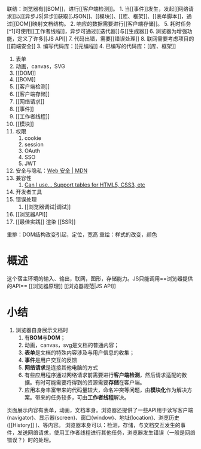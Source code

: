 联结：浏览器有[[BOM]]，进行[[客户端检测]]。
	1. 当[[事件]]发生，发起[[网络请求]]以[[异步JS|异步]]获取[[JSON]]、[[模块]]、[[库、框架]]、[[表单脚本]]，通过[[DOM]]映射文档结构。
	2. 响应的数据需要进行[[客户端存储]]。
	5. 耗时任务[^1]可使用[[工作者线程]]，异步可通过[[迭代器]]与[[生成器]] 
	6. 浏览器为增强功能，定义了许多[[JS API]] 
	7. 代码出错，需要[[错误处理]] 
	8. 联网需要考虑项目的[[前端安全]] 
	3. 编写代码库：[[元编程]] 
	4. 已编写的代码库：[[库、框架]] 

1. 表单
2. 动画，canvas，SVG
3. [[DOM]] 
4. [[BOM]] 
5. [[客户端检测]] 
6. [[客户端存储]] 
7. [[网络请求]] 
8. [[事件]] 
9. [[工作者线程]] 
10. [[模块]] 
11. 权限
	1. cookie
	2. session
	3. OAuth
	4. SSO
	5. JWT
12. 安全与隐私：[Web 安全 | MDN](https://developer.mozilla.org/zh-CN/docs/Web/Security?spm=a21iq3.home.0.0.54b42764PcwehE) 
13. 兼容性
	1. [Can I use... Support tables for HTML5, CSS3, etc](https://caniuse.com/) 
14. 开发者工具
15. 错误处理
	1. [[浏览器调试|调试]] 
16. [[浏览器API]] 
17. [[最佳实践]] 
渲染
[[SSR]] 

重排：DOM结构改变引起，定位，宽高
重绘：样式的改变，颜色
# 概述
这个宿主环境的输入、输出，联网，图形，存储能力。JS只能调用==浏览器提供的API==
[[浏览器原理]] 
[[浏览器规范|JS API]] 
# 小结
1. 浏览器自身展示文档时
	1. 有**BOM**与**DOM**；
	2. 动画，canvas，svg是文档的普通内容；
	3. **表单**是文档的特殊内容涉及与用户信息的收集；
	4. **事件**是用户交互的反馈
	5. **网络请求**是连接其他电脑的方式
	6. 有些应用程序通过网络请求前需要进行**客户端检测**，然后请求适配的数据。有时可能需要将得到的资源需要**存储**在客户端。
	7. 应用本身丰富带来的代码量较大，命名冲突等问题，由**模块化**作为解决方案。带来的任务较多，可由**工作者线程**解决。


页面展示内容有表单，动画，文档本身。浏览器还提供了一些API用于读写客户端(navigator)、显示器(screen)、窗口(window)、地址(location)、浏览历史([[History]] )、等内容。
浏览器本身可以：检测，存储，与文档交互发生的事件，发送网络请求，使用工作者线程进行其他任务，浏览器发生错误（一般是网络错误？）时的处理。